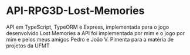 # API-RPG3D-Lost-Memories
API em TypeScript, TypeORM e Express, implementada para o jogo desenvolvido Lost Memories a API foi implementada por mim e o jogo por mim e pelos meus amigos Pedro e João V. Pimenta para a matéria de projetos da UFMT
